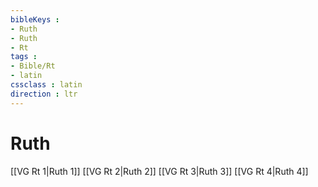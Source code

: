 ```yaml
---
bibleKeys : 
- Ruth
- Ruth
- Rt
tags : 
- Bible/Rt
- latin
cssclass : latin
direction : ltr
---
```


# Ruth

[[VG Rt 1|Ruth 1]]
[[VG Rt 2|Ruth 2]]
[[VG Rt 3|Ruth 3]]
[[VG Rt 4|Ruth 4]]
